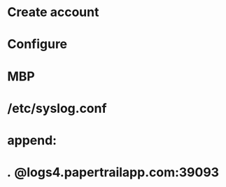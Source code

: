 #   
#   Create account
#
#   Configure
#   MBP
# /etc/syslog.conf
# append:
# *.*    @logs4.papertrailapp.com:39093
